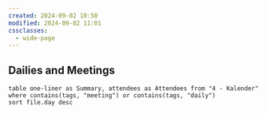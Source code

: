 ```yaml
---
created: 2024-09-02 10:50
modified: 2024-09-02 11:01
cssclasses:
  - wide-page
---
```

## Dailies and Meetings

```dataview
table one-liner as Summary, attendees as Attendees from "4 - Kalender"
where contains(tags, "meeting") or contains(tags, "daily")
sort file.day desc
```
